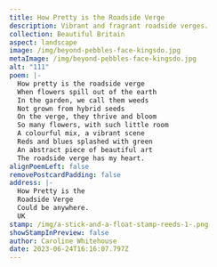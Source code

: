 ```yaml
---
title: How Pretty is the Roadside Verge
description: Vibrant and fragrant roadside verges.
collection: Beautiful Britain
aspect: landscape
image: /img/beyond-pebbles-face-kingsdo.jpg
metaImage: /img/beyond-pebbles-face-kingsdo.jpg
alt: "111"
poem: |-
  How pretty is the roadside verge
  When flowers spill out of the earth
  In the garden, we call them weeds
  Not grown from hybrid seeds
  On the verge, they thrive and bloom
  So many flowers, with such little room
  A colourful mix, a vibrant scene
  Reds and blues splashed with green
  An abstract piece of beautiful art
  The roadside verge has my heart.
alignPoemLeft: false
removePostcardPadding: false
address: |-
  How Pretty is the 
  Roadside Verge
  Could be anywhere.
  UK
stamp: /img/a-stick-and-a-float-stamp-reeds-1-.png
showStampInPreview: false
author: Caroline Whitehouse
date: 2023-06-24T16:16:07.797Z
---
```

